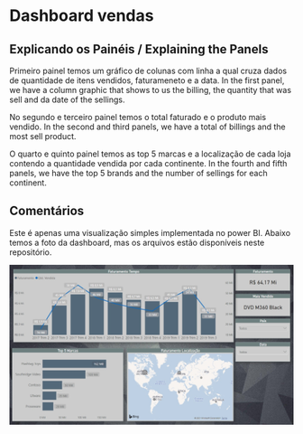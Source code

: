 # Dashboard vendas


## Explicando os Painéis / Explaining the Panels

Primeiro painel temos um gráfico de colunas com linha a qual cruza dados de quantidade de itens vendidos, faturameneto e a data.
In the first panel, we have a column graphic that shows to us the billing, the quantity that was sell and da date of the sellings.


No segundo e terceiro painel temos o total faturado e o produto mais vendido.
In the second and third panels, we have a total of billings and the most sell product.


O quarto e quinto painel temos as top 5  marcas e a localização de cada loja contendo a quantidade vendida por cada continente.
In the fourth and fifth panels, we have the top 5 brands and the number of sellings for each continent.

## Comentários
Este é apenas uma visualização simples implementada no power BI.
Abaixo temos a foto da dashboard, mas os arquivos estão disponíveis neste repositório.

![This is a alt text.](https://github.com/msoaresrocha/Dashboard--vendas/blob/main/Dashboard%20Vendas/Foto%20Dashboard%20Vendas.jpg)
